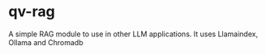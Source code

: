 # qv-rag
 A simple RAG module to use in other LLM applications. It uses Llamaindex, Ollama and Chromadb
